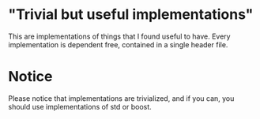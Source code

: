 # "Trivial but useful implementations"
This are implementations of things that I found useful to have. Every implementation is dependent
free, contained in a single header file.

# Notice
Please notice that implementations are trivialized, and if you can, you should use implementations
of std or boost.
